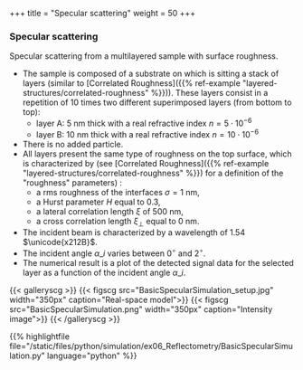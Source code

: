 +++
title = "Specular scattering"
weight = 50
+++

### Specular scattering

Specular scattering from a multilayered sample with surface roughness.

* The sample is composed of a substrate on which is sitting a stack of layers (similar to [Correlated Roughness]({{% ref-example "layered-structures/correlated-roughness" %}})). These layers consist in a repetition of $10$ times two different superimposed layers (from bottom to top):
  * layer A: $5$ nm thick with a real refractive index $n = 5\cdot10^{-6}$
  * layer B: $10$ nm thick with a real refractive index $n = 10\cdot10^{-6}$
* There is no added particle.
* All layers present the same type of roughness on the top surface, which is characterized by (see [Correlated Roughness]({{% ref-example "layered-structures/correlated-roughness" %}}) for a definition of the "roughness" parameters) :
  * a rms roughness of the interfaces $\sigma=1$ nm,
  * a Hurst parameter $H$ equal to $0.3$,
  * a lateral correlation length $\xi$ of $500$ nm,
  * a cross correlation length $\xi_{\perp}$ equal to $0$ nm.
* The incident beam is characterized by a wavelength of $1.54$ $\unicode{x212B}$.
* The incident angle $\alpha\_i$ varies between $0^{\circ}$ and $2^{\circ}$.
* The numerical result is a plot of the detected signal data for the selected layer as a function of the incident angle $\alpha\_i$.

{{< galleryscg >}}
{{< figscg src="BasicSpecularSimulation_setup.jpg" width="350px" caption="Real-space model">}}
{{< figscg src="BasicSpecularSimulation.png" width="350px" caption="Intensity image">}}
{{< /galleryscg >}}

{{% highlightfile file="/static/files/python/simulation/ex06_Reflectometry/BasicSpecularSimulation.py" language="python" %}}
